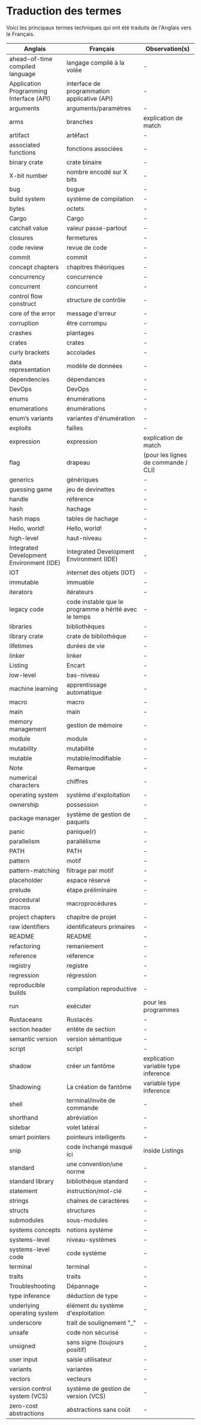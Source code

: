# Traduction des termes

Voici les principaux termes techniques qui ont été traduits de l'Anglais vers le Français.

| Anglais | Français | Observation(s) |
| ------- | ------ | ------ |
| ahead-of-time compiled language | langage compilé à la volée | - |
| Application Programming Interface (API) | interface de programmation applicative (API) | - |
| arguments | arguments/paramètres | - |
| arms | branches | explication de match |
| artifact | artéfact | - |
| associated functions | fonctions associées | - |
| binary crate | crate binaire | - |
| X-bit number | nombre encodé sur X bits | - |
| bug | bogue | - |
| build system | système de compilation | - |
| bytes | octets | - |
| Cargo | Cargo | - |
| catchall value | valeur passe-partout | - |
| closures | fermetures | - |
| code review | revue de code | - |
| commit | commit | - |
| concept chapters | chapitres théoriques | - |
| concurrency | concurrence | - |
| concurrent | concurrent | - |
| control flow construct | structure de contrôle | - |
| core of the error | message d'erreur | - |
| corruption | être corrompu | - |
| crashes | plantages | - |
| crates | crates | - |
| curly brackets | accolades | - |
| data representation | modèle de données | - |
| dependencies | dépendances | - |
| DevOps | DevOps | - |
| enums | énumérations | - |
| enumerations | énumérations | - |
| enum’s variants | variantes d'énumération | - |
| exploits | failles | - |
| expression | expression | explication de match |
| flag | drapeau | (pour les lignes de commande / CLI) |
| generics | génériques | - |
| guessing game | jeu de devinettes | - |
| handle | référence | - |
| hash | hachage | - |
| hash maps | tables de hachage | - |
| Hello, world! | Hello, world! | - |
| high-level | haut-niveau | - |
| Integrated Development Environment (IDE) | Integrated Development Environment (IDE) | - |
| IOT | internet des objets (IOT) | - |
| immutable | immuable | - |
| iterators | itérateurs | - |
| legacy code | code instable que le programme a hérité avec le temps | - |
| libraries | bibliothèques | - |
| library crate | crate de bibliothèque | - |
| lifetimes | durées de vie | - |
| linker | linker | - |
| Listing | Encart | - |
| low-level | bas-niveau | - |
| machine learning | apprentissage automatique | - |
| macro | macro | - |
| main | main | - |
| memory management | gestion de mémoire | - |
| module  | module | - |
| mutability | mutabilité | - |
| mutable | mutable/modifiable | - |
| Note | Remarque | - |
| numerical characters | chiffres | - |
| operating system | système d'exploitation | - |
| ownership | possession | - |
| package manager | système de gestion de paquets | - |
| panic | panique(r) | - |
| parallelism | parallélisme | - |
| PATH | PATH | - |
| pattern | motif | - |
| pattern-matching | filtrage par motif | - |
| placeholder | espace réservé | - |
| prelude | étape préliminaire | - |
| procedural macros | macroprocédures | - |
| project chapters | chapitre de projet | - |
| raw identifiers | identificateurs primaires | - |
| README | README | - |
| refactoring | remaniement | - |
| reference | réference | - |
| registry | registre | - |
| regression | régression | - |
| reproducible builds | compilation reproductive | - |
| run | exécuter | pour les programmes |
| Rustaceans | Rustacés | - |
| section header | entête de section | - |
| semantic version | version sémantique | - |
| script | script | - |
| shadow | créer un fantôme | explication variable type inference |
| Shadowing | La création de fantôme | variable type inference |
| shell | terminal/invite de commande | - |
| shorthand | abréviation | - |
| sidebar | volet latéral | - |
| smart pointers | pointeurs intelligents | - |
| snip | code inchangé masqué ici | inside Listings |
| standard | une convention/une norme | - |
| standard library | bibliothèque standard | - |
| statement | instruction/mot-clé | - |
| strings | chaînes de caractères | - |
| structs | structures | - |
| submodules | sous-modules | - |
| systems concepts | notions système | - |
| systems-level | niveau-systèmes | - |
| systems-level code | code système | - |
| terminal | terminal | - |
| traits | traits | - |
| Troubleshooting | Dépannage | - |
| type inference | déduction de type | - |
| underlying operating system | élément du système d'exploitation | - |
| underscore | trait de soulignement "_" | - |
| unsafe | code non sécurisé | - |
| unsigned | sans signe (toujours positif) | - |
| user input | saisie utilisateur | - |
| variants | variantes | - |
| vectors | vecteurs | - |
| version control system (VCS) | système de gestion de version (VCS) | - |
| zero-cost abstractions | abstractions sans coût | - |

